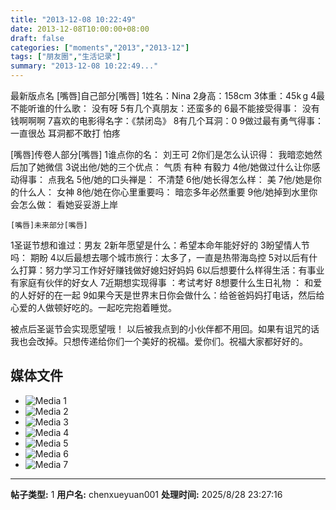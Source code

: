 ```yaml
---
title: "2013-12-08 10:22:49"
date: 2013-12-08T10:00:00+08:00
draft: false
categories: ["moments","2013","2013-12"]
tags: ["朋友圈","生活记录"]
summary: "2013-12-08 10:22:49..."
---
```


最新版点名 
    [嘴唇]自己部分[嘴唇]
1姓名：Nina
2身高：158cm
3体重：45k g
4最不能听谁的什么歌： 没有呀
5有几个真朋友：还蛮多的
6最不能接受得事： 没有钱啊啊啊
7喜欢的电影得名字：《禁闭岛》
8有几个耳洞：0
9做过最有勇气得事：一直很怂 耳洞都不敢打 怕疼

  [嘴唇]传卷人部分[嘴唇]
1谁点你的名：  刘王可
2你们是怎么认识得：  我暗恋她然后加了她微信
3说出他/她的三个优点： 气质 有种 有毅力
4他/她做过什么让你感动得事： 点我名
5他/她的口头禅是： 不清楚
6他/她长得怎么样：  美
7他/她是你的什么人： 女神
8他/她在你心里重要吗： 暗恋多年必然重要
9他/她掉到水里你会怎么做： 看她妥妥游上岸

    [嘴唇]未来部分[嘴唇]
1圣诞节想和谁过：男友
2新年愿望是什么：希望本命年能好好的
3盼望情人节吗： 期盼
4以后最想去哪个城市旅行：太多了，一直是热带海岛控
5对以后有什么打算：努力学习工作好好赚钱做好媳妇好妈妈
6以后想要什么样得生活：有事业有家庭有伙伴的好女人
7近期想实现得事  ：考试考好
8想要什么生日礼物  ： 和爱的人好好的在一起
9如果今天是世界末日你会做什么：给爸爸妈妈打电话，然后给心爱的人做顿好吃的。一起吃完抱着睡觉。

被点后圣诞节会实现愿望哦！
以后被我点到的小伙伴都不用回。如果有诅咒的话我也会改掉。只想传递给你们一个美好的祝福。爱你们。祝福大家都好好的。

## 媒体文件

- ![Media 1](/Moments/photos/2013-12-08/201312081022490.jpg)
- ![Media 2](/Moments/photos/2013-12-08/201312081022491.jpg)
- ![Media 3](/Moments/photos/2013-12-08/201312081022492.jpg)
- ![Media 4](/Moments/photos/2013-12-08/201312081022493.jpg)
- ![Media 5](/Moments/photos/2013-12-08/201312081022494.jpg)
- ![Media 6](/Moments/photos/2013-12-08/201312081022495.jpg)
- ![Media 7](/Moments/photos/2013-12-08/201312081022496.jpg)

---

**帖子类型:** 1
**用户名:** chenxueyuan001
**处理时间:** 2025/8/28 23:27:16